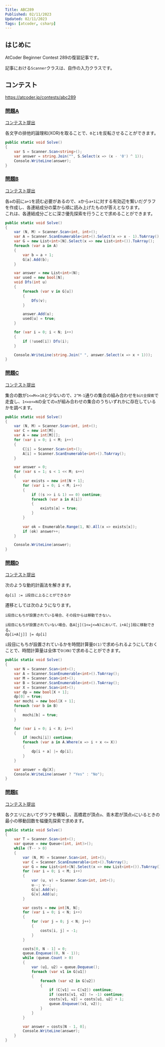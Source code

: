 ```yaml
---
Title: ABC289
Published: 02/11/2023
Updated: 02/11/2023
Tags: [atcoder, csharp]
---
```


## はじめに

AtCoder Beginner Contest 289の復習記事です。

記事における`Scanner`クラスは、自作の入力クラスです。

## コンテスト

<https://atcoder.jp/contests/abc289>

### [問題A](https://atcoder.jp/contests/abc289/tasks/abc289_a)

[コンテスト提出](https://atcoder.jp/contests/ABC289/submissions/38780229)

各文字の排他的論理和(XOR)を取ることで、`0`と`1`を反転させることができます。

```csharp
public static void Solve()
{
    var S = Scanner.Scan<string>();
    var answer = string.Join("", S.Select(x => (x - '0') ^ 1));
    Console.WriteLine(answer);
}
```

### [問題B](https://atcoder.jp/contests/abc289/tasks/abc289_b)

[コンテスト提出](https://atcoder.jp/contests/ABC289/submissions/38785497)

各`a`の前に`a+1`を読む必要があるので、`a`から`a+1`に対する有効辺を繋いだグラフを作成し、各連結成分の葉から順に読み上げたものが答えとなります。  
これは、各連結成分ごとに深さ優先探索を行うことで求めることができます。

```csharp
public static void Solve()
{
    var (N, M) = Scanner.Scan<int, int>();
    var A = Scanner.ScanEnumerable<int>().Select(x => x - 1).ToArray();
    var G = new List<int>[N].Select(x => new List<int>()).ToArray();
    foreach (var a in A)
    {
        var b = a + 1;
        G[a].Add(b);
    }

    var answer = new List<int>(N);
    var used = new bool[N];
    void Dfs(int u)
    {
        foreach (var v in G[u])
        {
            Dfs(v);
        }

        answer.Add(u);
        used[u] = true;
    }

    for (var i = 0; i < N; i++)
    {
        if (!used[i]) Dfs(i);
    }

    Console.WriteLine(string.Join(" ", answer.Select(x => x + 1)));
}
```

### [問題C](https://atcoder.jp/contests/abc289/tasks/abc289_c)

[コンテスト提出](https://atcoder.jp/contests/ABC289/submissions/38789756)

集合の数が`1<=M<=10`と少ないので、`2^M-1`通りの集合の組み合わせを`bit全探索`で走査し、`1<=x<=N`の全ての`x`が組み合わせの集合のうちいずれかに存在しているかを調べます。  

```csharp
public static void Solve()
{
    var (N, M) = Scanner.Scan<int, int>();
    var C = new int[M];
    var A = new int[M][];
    for (var i = 0; i < M; i++)
    {
        C[i] = Scanner.Scan<int>();
        A[i] = Scanner.ScanEnumerable<int>().ToArray();
    }

    var answer = 0;
    for (var s = 1; s < 1 << M; s++)
    {
        var exists = new int[N + 1];
        for (var i = 0; i < M; i++)
        {
            if ((s >> i & 1) == 0) continue;
            foreach (var a in A[i])
            {
                exists[a] = true;
            }
        }
        
        var ok = Enumerable.Range(1, N).All(x => exists[x]);
        if (ok) answer++;
    }

    Console.WriteLine(answer);
}
```

### [問題D](https://atcoder.jp/contests/abc289/tasks/abc289_d)

[コンテスト提出](https://atcoder.jp/contests/ABC289/submissions/38789756)

次のような動的計画法を解きます。

```text
dp[i] := i段目に上ることができるか
```

遷移としては次のようになります。

```text
i段目にもちが設置されている場合、その段からは移動できない。

i段目にもちが設置されていない場合、各A[j](1<=j<=N)において、i+A[j]段に移動できる。
dp[i+A[j]] |= dp[i]
```

`i`段目にもちが設置されているかを時間計算量`O(1)`で求められるようにしておくことで、時間計算量は全体で`O(XN)`で求めることができます。

```csharp
public static void Solve()
{
    var N = Scanner.Scan<int>();
    var A = Scanner.ScanEnumerable<int>().ToArray();
    var M = Scanner.Scan<int>();
    var B = Scanner.ScanEnumerable<int>().ToArray();
    var X = Scanner.Scan<int>();
    var dp = new bool[X + 1];
    dp[0] = true;
    var mochi = new bool[X + 1];
    foreach (var b in B)
    {
        mochi[b] = true;
    }

    for (var i = 0; i < X; i++)
    {
        if (mochi[i]) continue;
        foreach (var a in A.Where(x => i + x <= X))
        {
            dp[i + a] |= dp[i];
        }
    }

    var answer = dp[X];
    Console.WriteLine(answer ? "Yes" : "No");
}
```

### [問題E](https://atcoder.jp/contests/abc289/tasks/abc289_e)

[コンテスト提出](https://atcoder.jp/contests/ABC289/submissions/38810517)

各クエリにおいてグラフを構築し、高橋君が頂点`u`、青木君が頂点`v`にいるときの最小の移動回数を幅優先探索で求めます。

```csharp
public static void Solve()
{
    var T = Scanner.Scan<int>();
    var queue = new Queue<(int, int)>();
    while (T-- > 0)
    {
        var (N, M) = Scanner.Scan<int, int>();
        var C = Scanner.ScanEnumerable<int>().ToArray();
        var G = new List<int>[N].Select(x => new List<int>()).ToArray();
        for (var i = 0; i < M; i++)
        {
            var (u, v) = Scanner.Scan<int, int>();
            u--; v--;
            G[u].Add(v);
            G[v].Add(u);
        }

        var costs = new int[N, N];
        for (var i = 0; i < N; i++)
        {
            for (var j = 0; j < N; j++)
            {
                costs[i, j] = -1;
            }
        }

        costs[0, N - 1] = 0;
        queue.Enqueue((0, N - 1));
        while (queue.Count > 0)
        {
            var (u1, u2) = queue.Dequeue();
            foreach (var v1 in G[u1])
            {
                foreach (var v2 in G[u2])
                {
                    if (C[v1] == C[v2]) continue;
                    if (costs[v1, v2] != -1) continue;
                    costs[v1, v2] = costs[u1, u2] + 1;
                    queue.Enqueue((v1, v2));
                }
            }
        }

        var answer = costs[N - 1, 0];
        Console.WriteLine(answer);
    }
}
```
